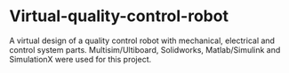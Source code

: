 # Virtual-quality-control-robot
A virtual design of a quality control robot with mechanical, electrical and control system parts. Multisim/Ultiboard, Solidworks, Matlab/Simulink and SimulationX were used for this project.
